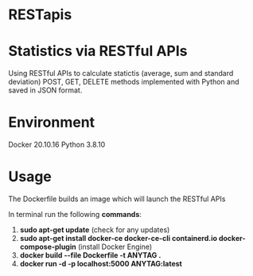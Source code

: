# RESTapis

Statistics via RESTful APIs
===========================
Using RESTful APIs to calculate statictis (average, sum and standard deviation)
POST, GET, DELETE methods implemented with Python and saved in JSON format.



Environment
===========
Docker 20.10.16
Python 3.8.10


Usage
=====
The Dockerfile builds an image which will launch the RESTful APIs 

In terminal run the following **commands**:

1. **sudo apt-get update** (check for any updates)
2. **sudo apt-get install docker-ce docker-ce-cli containerd.io docker-compose-plugin** (install Docker Engine)
3. **docker build --file Dockerfile -t ANYTAG .**
4. **docker run -d -p localhost:5000 ANYTAG:latest**

